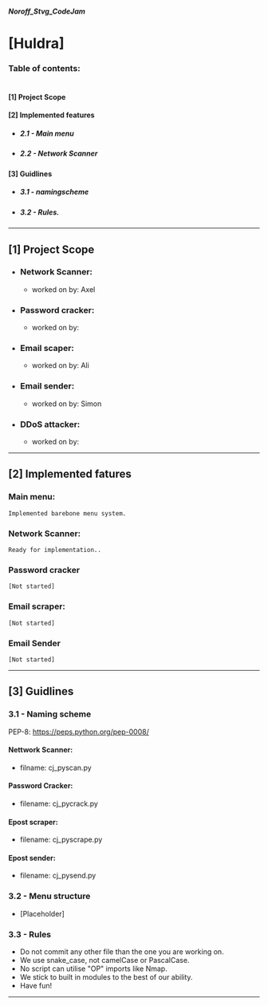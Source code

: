 ##### Noroff_Stvg_CodeJam

# [Huldra]

### Table of contents:
#
#### [1] Project Scope


#### [2] Implemented features
* ##### 2.1 - Main menu
* ##### 2.2 - Network Scanner

#### [3] Guidlines
* ##### 3.1 - namingscheme
* ##### 3.2 - Rules.


___________________________________________________
## [1] Project Scope

* ### Network Scanner:
    *  worked on by: Axel

* ### Password cracker:
    *  worked on by: 

* ### Email scaper:
    *  worked on by: Ali

* ### Email sender:
    *  worked on by: Simon

* ### DDoS attacker:
    * worked on by:
    

____________________________________________________
## [2] Implemented fatures

### Main menu:
    Implemented barebone menu system.

### Network Scanner:
    Ready for implementation..

### Password cracker
    [Not started]

### Email scraper:
    [Not started]

### Email Sender
    [Not started]



____________________________________________________
## [3] Guidlines
### 3.1 - Naming scheme
PEP-8: https://peps.python.org/pep-0008/

#### Nettwork Scanner:
* filname: cj_pyscan.py

#### Password Cracker: 
* filename: cj_pycrack.py

#### Epost scraper:
* filename: cj_pyscrape.py

#### Epost sender:
* filename: cj_pysend.py

### 3.2 - Menu structure
* [Placeholder]

### 3.3 - Rules
* Do not commit any other file than the one you are working on.
* We use snake_case, not camelCase or PascalCase.
* No script can utilise "OP" imports like Nmap.
* We stick to built in modules to the best of our ability.
* Have fun!

____________________________________________________


